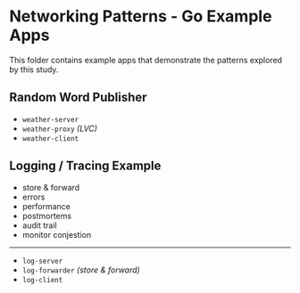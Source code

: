# Networking Patterns - Go Example Apps

This folder contains example apps that demonstrate the patterns explored by this study.

## Random Word Publisher

+ `weather-server`
+ `weather-proxy` *(LVC)*
+ `weather-client`

## Logging / Tracing Example

+ store & forward
+ errors
+ performance
+ postmortems
+ audit trail
+ monitor conjestion

---

+ `log-server`
+ `log-forwarder` *(store & forward)*
+ `log-client`




